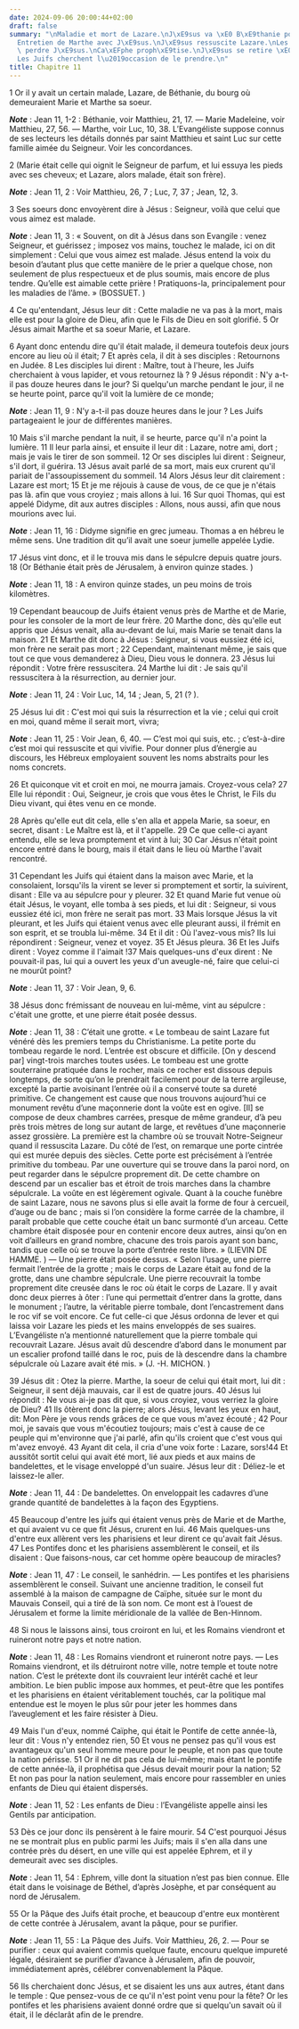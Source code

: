 ```yaml
---
date: 2024-09-06 20:00:44+02:00
draft: false
summary: "\nMaladie et mort de Lazare.\nJ\xE9sus va \xE0 B\xE9thanie pour le ressusciter.\n\
  Entretien de Marthe avec J\xE9sus.\nJ\xE9sus ressuscite Lazare.\nLes Juifs veulent\
  \ perdre J\xE9sus.\nCa\xEFphe proph\xE9tise.\nJ\xE9sus se retire \xE0 Ephrem.\n\
  Les Juifs cherchent l\u2019occasion de le prendre.\n"
title: Chapitre 11
---
```





1 Or il y avait un certain malade, Lazare, de Béthanie, du bourg où demeuraient Marie et Marthe sa soeur.

***Note*** :  Jean 11, 1-2 : Béthanie, voir Matthieu, 21, 17. ― Marie Madeleine, voir Matthieu, 27, 56. ― Marthe, voir Luc, 10, 38. L’Evangéliste suppose connus de ses lecteurs les détails donnés par saint Matthieu et saint Luc sur cette famille aimée du Seigneur. Voir les concordances.

2 (Marie était celle qui oignit le Seigneur de parfum, et lui essuya les pieds avec ses cheveux; et Lazare, alors malade, était son frère).

***Note*** :  Jean 11, 2 : Voir Matthieu, 26, 7 ; Luc, 7, 37 ; Jean, 12, 3.

3 Ses soeurs donc envoyèrent dire à Jésus : Seigneur, voilà que celui que vous aimez est malade.

***Note*** :  Jean 11, 3 : « Souvent, on dit à Jésus dans son Evangile : venez Seigneur, et guérissez ; imposez vos mains, touchez le malade, ici on dit simplement : Celui que vous aimez est malade. Jésus entend la voix du besoin d’autant plus que cette manière de le prier a quelque chose, non seulement de plus respectueux et de plus soumis, mais encore de plus tendre. Qu’elle est aimable cette prière ! Pratiquons-la, principalement pour les maladies de l’âme. » (BOSSUET. )

4 Ce qu'entendant, Jésus leur dit : Cette maladie ne va pas à la mort, mais elle est pour la gloire de Dieu, afin que le Fils de Dieu en soit glorifié. 5 Or Jésus aimait Marthe et sa soeur Marie, et Lazare.


6 Ayant donc entendu dire qu'il était malade, il demeura toutefois deux jours encore au lieu où il était; 7 Et après cela, il dit à ses disciples : Retournons en Judée. 8 Les disciples lui dirent : Maître, tout à l'heure, les Juifs cherchaient à vous lapider, et vous retournez là ? 9 Jésus répondit : N'y a-t-il pas douze heures dans le jour? Si quelqu'un marche pendant le jour, il ne se heurte point, parce qu'il voit la lumière de ce monde;

***Note*** :  Jean 11, 9 : N’y a-t-il pas douze heures dans le jour ? Les Juifs partageaient le jour de différentes manières.

10 Mais s'il marche pendant la nuit, il se heurte, parce qu'il n'a point la lumière. 11 Il leur parla ainsi, et ensuite il leur dit : Lazare, notre ami, dort ; mais je vais le tirer de son sommeil. 12 Or ses disciples lui dirent : Seigneur, s'il dort, il guérira. 13 Jésus avait parlé de sa mort, mais eux crurent qu'il pariait de l'assoupissement du sommeil. 14 Alors Jésus leur dit clairement : Lazare est mort; 15 Et je me réjouis à cause de vous, de ce que je n'étais pas là. afin que vous croyiez ; mais allons à lui. 16 Sur quoi Thomas, qui est appelé Didyme, dit aux autres disciples : Allons, nous aussi, afin que nous mourions avec lui.

***Note*** :  Jean 11, 16 : Didyme signifie en grec jumeau. Thomas a en hébreu le même sens. Une tradition dit qu’il avait une soeur jumelle appelée Lydie.


17 Jésus vint donc, et il le trouva mis dans le sépulcre depuis quatre jours. 18 (Or Béthanie était près de Jérusalem, à environ quinze stades. )

***Note*** :  Jean 11, 18 : A environ quinze stades, un peu moins de trois kilomètres.

19 Cependant beaucoup de Juifs étaient venus près de Marthe et de Marie, pour les consoler de la mort de leur frère. 20 Marthe donc, dès qu'elle eut appris que Jésus venait, alla au-devant de lui, mais Marie se tenait dans la maison. 21 Et Marthe dit donc à Jésus : Seigneur, si vous eussiez été ici, mon frère ne serait pas mort ; 22 Cependant, maintenant même, je sais que tout ce que vous demanderez à Dieu, Dieu vous le donnera. 23 Jésus lui répondit : Votre frère ressuscitera. 24 Marthe lui dit : Je sais qu'il ressuscitera à la résurrection, au dernier jour.

***Note*** :  Jean 11, 24 : Voir Luc, 14, 14 ; Jean, 5, 21 (? ).

25 Jésus lui dit : C'est moi qui suis la résurrection et la vie ; celui qui croit en moi, quand même il serait mort, vivra;

***Note*** :  Jean 11, 25 : Voir Jean, 6, 40. ― C’est moi qui suis, etc. ; c’est-à-dire c’est moi qui ressuscite et qui vivifie. Pour donner plus d’énergie au discours, les Hébreux employaient souvent les noms abstraits pour les noms concrets.

26 Et quiconque vit et croit en moi, ne mourra jamais. Croyez-vous cela? 27 Elle lui répondit : Oui, Seigneur, je crois que vous êtes le Christ, le Fils du Dieu vivant, qui êtes venu en ce monde.


28 Après qu'elle eut dit cela, elle s'en alla et appela Marie, sa soeur, en secret, disant : Le Maître est là, et il t'appelle. 29 Ce que celle-ci ayant entendu, elle se leva promptement et vint à lui; 30 Car Jésus n'était point encore entré dans le bourg, mais il était dans le lieu où Marthe l'avait rencontré.

31 Cependant les Juifs qui étaient dans la maison avec Marie, et la consolaient, lorsqu'ils la virent se lever si promptement et sortir, la suivirent, disant : Elle va au sépulcre pour y pleurer. 32 Et quand Marie fut venue où était Jésus, le voyant, elle tomba à ses pieds, et lui dit : Seigneur, si vous eussiez été ici, mon frère ne serait pas mort. 33 Mais lorsque Jésus la vit pleurant, et les Juifs qui étaient venus avec elle pleurant aussi, il frémit en son esprit, et se troubla lui-même. 34 Et il dit : Où l'avez-vous mis? Ils lui répondirent : Seigneur, venez et voyez. 35 Et Jésus pleura. 36 Et les Juifs dirent : Voyez comme il l'aimait !37 Mais quelques-uns d'eux dirent : Ne pouvait-il pas, lui qui a ouvert les yeux d'un aveugle-né, faire que celui-ci ne mourût point?

***Note*** :  Jean 11, 37 : Voir Jean, 9, 6.


38 Jésus donc frémissant de nouveau en lui-même, vint au sépulcre : c'était une grotte, et une pierre était posée dessus.

***Note*** :  Jean 11, 38 : C’était une grotte. « Le tombeau de saint Lazare fut vénéré dès les premiers temps du Christianisme. La petite porte du tombeau regarde le nord. L’entrée est obscure et difficile. [On y descend par] vingt-trois marches toutes usées. Le tombeau est une grotte souterraine pratiquée dans le rocher, mais ce rocher est dissous depuis longtemps, de sorte qu’on le prendrait facilement pour de la terre argileuse, excepté la partie avoisinant l’entrée où il a conservé toute sa dureté primitive. Ce changement est cause que nous trouvons aujourd’hui ce monument revêtu d’une maçonnerie dont la voûte est en ogive. [Il] se compose de deux chambres carrées, presque de même grandeur, d’à peu près trois mètres de long sur autant de large, et revêtues d’une maçonnerie assez grossière. La première est la chambre où se trouvait Notre-Seigneur quand il ressuscita Lazare. Du côté de l’est, on remarque une porte cintrée qui est murée depuis des siècles. Cette porte est précisément à l’entrée primitive du tombeau.
Par une ouverture qui se trouve dans la paroi nord, on peut regarder dans le sépulcre proprement dit. De cette chambre on descend par un escalier bas et étroit de trois marches dans la chambre sépulcrale. La voûte en est légèrement ogivale. Quant à la couche funèbre de saint Lazare, nous ne savons plus si elle avait la forme de four à cercueil, d’auge ou de banc ; mais si l’on considère la forme carrée de la chambre, il paraît probable que cette couche était un banc surmonté d’un arceau. Cette chambre était disposée pour en contenir encore deux autres, ainsi qu’on en voit d’ailleurs en grand nombre, chacune des trois parois ayant son banc, tandis que celle où se trouve la porte d’entrée reste libre. » (LIEVIN DE HAMME. ) ― Une pierre était posée dessus. « Selon l’usage, une pierre fermait l’entrée de la grotte ; mais le corps de Lazare était au fond de la grotte, dans une chambre sépulcrale. Une pierre recouvrait la tombe proprement dite creusée dans le roc où était le corps de Lazare. Il y avait donc deux
pierres à ôter : l’une qui permettait d’entrer dans la grotte, dans le monument ; l’autre, la véritable pierre tombale, dont l’encastrement dans le roc vif se voit encore. Ce fut celle-ci que Jésus ordonna de lever et qui laissa voir Lazare les pieds et les mains enveloppés de ses suaires. L’Evangéliste n’a mentionné naturellement que la pierre tombale qui recouvrait Lazare. Jésus avait dû descendre d’abord dans le monument par un escalier profond taillé dans le roc, puis de là descendre dans la chambre sépulcrale où Lazare avait été mis. » (J. -H. MICHON. )

39 Jésus dit : Otez la pierre. Marthe, la soeur de celui qui était mort, lui dit : Seigneur, il sent déjà mauvais, car il est de quatre jours. 40 Jésus lui répondit : Ne vous ai-je pas dit que, si vous croyiez, vous verriez la gloire de Dieu? 41 Ils ôtèrent donc la pierre; alors Jésus, levant les yeux en haut, dit: Mon Père je vous rends grâces de ce que vous m'avez écouté ; 42 Pour moi, je savais que vous m'écoutiez toujours; mais c'est à cause de ce peuple qui m'environne que j'ai parlé, afin qu'ils croient que c'est vous qui m'avez envoyé. 43 Ayant dit cela, il cria d'une voix forte : Lazare, sors!44 Et aussitôt sortit celui qui avait été mort, lié aux pieds et aux mains de bandelettes, et le visage enveloppé d'un suaire. Jésus leur dit : Déliez-le et laissez-le aller.

***Note*** :  Jean 11, 44 : De bandelettes. On enveloppait les cadavres d’une grande quantité de bandelettes à la façon des Egyptiens.


45 Beaucoup d'entre les juifs qui étaient venus près de Marie et de Marthe, et qui avaient vu ce que fit Jésus, crurent en lui. 46 Mais quelques-uns d'entre eux allèrent vers les pharisiens et leur dirent ce qu'avait fait Jésus. 47 Les Pontifes donc et les pharisiens assemblèrent le conseil, et ils disaient : Que faisons-nous, car cet homme opère beaucoup de miracles?

***Note*** :  Jean 11, 47 : Le conseil, le sanhédrin. ― Les pontifes et les pharisiens assemblèrent le conseil. Suivant une ancienne tradition, le conseil fut assemblé à la maison de campagne de Caïphe, située sur le mont du Mauvais Conseil, qui a tiré de là son nom. Ce mont est à l’ouest de Jérusalem et forme la limite méridionale de la vallée de Ben-Hinnom.

48 Si nous le laissons ainsi, tous croiront en lui, et les Romains viendront et ruineront notre pays et notre nation.

***Note*** :  Jean 11, 48 : Les Romains viendront et ruineront notre pays. ― Les Romains viendront, et ils détruiront notre ville, notre temple et toute notre nation. C’est le prétexte dont ils couvraient leur intérêt caché et leur ambition. Le bien public impose aux hommes, et peut-être que les pontifes et les pharisiens en étaient véritablement touchés, car la politique mal entendue est le moyen le plus sûr pour jeter les hommes dans l’aveuglement et les faire résister à Dieu.

49 Mais l'un d'eux, nommé Caïphe, qui était le Pontife de cette année-là, leur dit : Vous n'y entendez rien, 50 Et vous ne pensez pas qu'il vous est avantageux qu'un seul homme meure pour le peuple, et non pas que toute la nation périsse. 51 Or il ne dit pas cela de lui-même; mais étant le pontife de cette année-là, il prophétisa que Jésus devait mourir pour la nation; 52 Et non pas pour la nation seulement, mais encore pour rassembler en unies enfants de Dieu qui étaient dispersés.

***Note*** :  Jean 11, 52 : Les enfants de Dieu : l’Evangéliste appelle ainsi les Gentils par anticipation.

53 Dès ce jour donc ils pensèrent à le faire mourir. 54 C'est pourquoi Jésus ne se montrait plus en public parmi les Juifs; mais il s'en alla dans une contrée près du désert, en une ville qui est appelée Ephrem, et il y demeurait avec ses disciples.

***Note*** :  Jean 11, 54 : Ephrem, ville dont la situation n’est pas bien connue. Elle était dans le voisinage de Béthel, d’après Josèphe, et par conséquent au nord de Jérusalem.


55 Or la Pâque des Juifs était proche, et beaucoup d'entre eux montèrent de cette contrée à Jérusalem, avant la pâque, pour se purifier.

***Note*** :  Jean 11, 55 : La Pâque des Juifs. Voir Matthieu, 26, 2. ― Pour se purifier : ceux qui avaient commis quelque faute, encouru quelque impureté légale, désiraient se purifier d’avance à Jérusalem, afin de pouvoir, immédiatement après, célébrer convenablement la Pâque.

56 Ils cherchaient donc Jésus, et se disaient les uns aux autres, étant dans le temple : Que pensez-vous de ce qu'il n'est point venu pour la fête? Or les pontifes et les pharisiens avaient donné ordre que si quelqu'un savait où il était, il le déclarât afin de le prendre.

